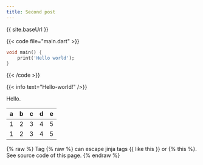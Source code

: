 ```yaml
---
title: Second post
---
```


{{ site.baseUrl }}

{{< code file="main.dart" >}}
```dart
void main() {
    print('Hello world');
}
```
{{< /code >}}

{{< info text="Hello-world!" />}}

Hello.

| a | b | c | d | e |
|---|---|---|---|---|
| 1 | 2 | 3 | 4 | 5 |
| 1 | 2 | 3 | 4 | 5 |

{% raw %}
Tag {% raw %} can escape jinja tags {{ like this }} or {% this %}. See source code 
of this page.
{% endraw %}
